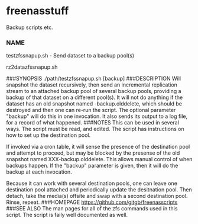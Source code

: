 freenasstuff
============

Backup scripts etc.

### NAME
testzfssnapup.sh - Send dataset to a backup pool(s)

rz2datazfssnapup.sh

###SYNOPSIS
 ./path/testzfssnapup.sh [backup]
###DESCRIPTION
Will snapshot the dataset recursively, then send an incremental replication stream to an attached backup pool of several backup pools, providing a backup of that dataset on a different pool(s). It will not do anything if the dataset has an old snapshot named   -backup.olddelete, which should be destroyed and then one can re-run the script. The optional parameter "backup" will do this in one invocation. It also sends its output to a log file, for a record of what happened.
###NOTES
This can be used in several ways. The script must be read, and edited. The script has instructions on how to set up the destination pool.

If invoked via a cron table, it will sense the presence of the destination pool and attempt to proceed, but may be blocked by the presense of the old snapshot named XXX-backup.olddelete. This allows manual control of when backups happen. If the "backup" parameter is given, then it will do the backup at each invocation.

Because it can work with several destination pools, one can leave one destination pool attached and periodically update the desitnation pool. Then detach, take the media(s) offsite and swap with a second destination pool. Rinse, repeat.
###HOMEPAGE
https://github.com/gitgb/freenasscripts
###SEE ALSO
The man pages for all of the zfs commands used in this script.
The script is faily well documented as well.
